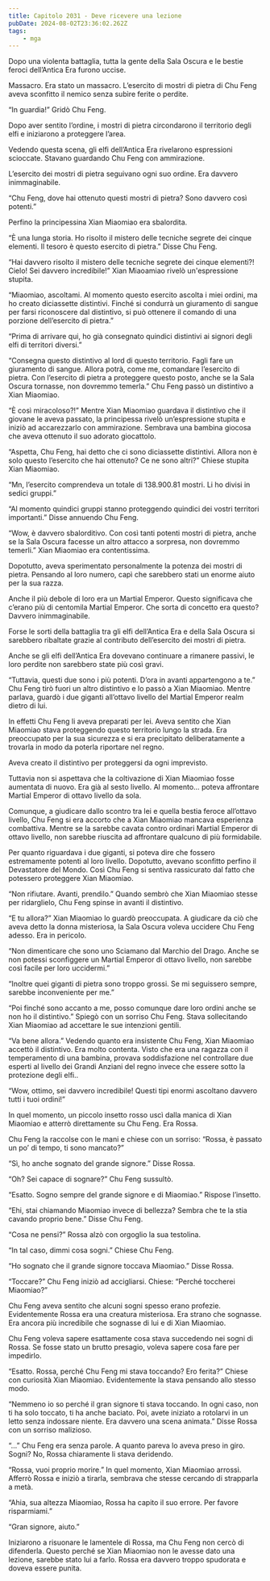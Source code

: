 ```yaml
---
title: Capitolo 2031 - Deve ricevere una lezione
pubDate: 2024-08-02T23:36:02.262Z
tags:
    - mga
---
```



Dopo una violenta battaglia, tutta la gente della Sala Oscura e le bestie feroci dell’Antica Era furono uccise.

Massacro. Era stato un massacro. L’esercito di mostri di pietra di Chu Feng aveva sconfitto il nemico senza subìre ferite o perdite.

“In guardia!” Gridò Chu Feng.

Dopo aver sentito l’ordine, i mostri di pietra circondarono il territorio degli elfi e iniziarono a proteggere l’area.

Vedendo questa scena, gli elfi dell’Antica Era rivelarono espressioni scioccate. Stavano guardando Chu Feng con ammirazione.

L’esercito dei mostri di pietra seguivano ogni suo ordine. Era davvero inimmaginabile.

“Chu Feng, dove hai ottenuto questi mostri di pietra? Sono davvero così potenti.”

Perfino la principessina Xian Miaomiao era sbalordita.

“È una lunga storia. Ho risolto il mistero delle tecniche segrete dei cinque elementi. Il tesoro è questo esercito di pietra.” Disse Chu Feng.

“Hai davvero risolto il mistero delle tecniche segrete dei cinque elementi?! Cielo! Sei davvero incredibile!” Xian Miaoamiao rivelò un'espressione stupita.

“Miaomiao, ascoltami. Al momento questo esercito ascolta i miei ordini, ma ho creato diciassette distintivi. Finché si condurrà un giuramento di sangue per farsi riconoscere dal distintivo, si può ottenere il comando di una porzione dell’esercito di pietra.”

“Prima di arrivare qui, ho già consegnato quindici distintivi ai signori degli elfi di territori diversi.”

“Consegna questo distintivo al lord di questo territorio. Fagli fare un giuramento di sangue. Allora potrà, come me, comandare l’esercito di pietra. Con l’esercito di pietra a proteggere questo posto, anche se la Sala Oscura tornasse, non dovremmo temerla.” Chu Feng passò un distintivo a Xian Miaomiao.

“È così miracoloso?!” Mentre Xian Miaomiao guardava il distintivo che il giovane le aveva passato, la principessa rivelò un’espressione stupita e iniziò ad accarezzarlo con ammirazione. Sembrava una bambina giocosa che aveva ottenuto il suo adorato giocattolo.

“Aspetta, Chu Feng, hai detto che ci sono diciassette distintivi. Allora non è solo questo l’esercito che hai ottenuto? Ce ne sono altri?” Chiese stupita Xian Miaomiao.

“Mn, l’esercito comprendeva un totale di 138.900.81 mostri. Li ho divisi in sedici gruppi.”

“Al momento quindici gruppi stanno proteggendo quindici dei vostri territori importanti.” Disse annuendo Chu Feng.

“Wow, è davvero sbalorditivo. Con così tanti potenti mostri di pietra, anche se la Sala Oscura facesse un altro attacco a sorpresa, non dovremmo temerli.” Xian Miaomiao era contentissima.

Dopotutto, aveva sperimentato personalmente la potenza dei mostri di pietra. Pensando al loro numero, capì che sarebbero stati un enorme aiuto per la sua razza.

Anche il più debole di loro era un Martial Emperor. Questo significava che c’erano più di centomila Martial Emperor. Che sorta di concetto era questo? Davvero inimmaginabile.

Forse le sorti della battaglia tra gli elfi dell’Antica Era e della Sala Oscura  si sarebbero ribaltate grazie al contributo dell’esercito dei mostri di pietra.

Anche se gli elfi dell’Antica Era dovevano continuare a rimanere passivi, le loro perdite non sarebbero state più così gravi.

“Tuttavia, questi due sono i più potenti. D’ora in avanti appartengono a te.” Chu Feng tirò fuori un altro distintivo e lo passò a Xian Miaomiao. Mentre parlava, guardò i due giganti all’ottavo livello del Martial Emperor realm dietro di lui.

In effetti Chu Feng li aveva preparati per lei. Aveva sentito che Xian Miaomiao stava proteggendo questo territorio lungo la strada. Era preoccupato per la sua sicurezza e si era precipitato deliberatamente a trovarla in modo da poterla riportare nel regno.

Aveva creato il distintivo per proteggersi da ogni imprevisto.

Tuttavia non si aspettava che la coltivazione di Xian Miaomiao fosse aumentata di nuovo. Era già al sesto livello. Al momento… poteva affrontare Martial Emperor di ottavo livello da sola.

Comunque, a giudicare dallo scontro tra lei e quella bestia feroce all’ottavo livello, Chu Feng si era accorto che a Xian Miaomiao mancava esperienza combattiva. Mentre se la sarebbe cavata contro ordinari Martial Emperor di ottavo livello, non sarebbe riuscita ad affrontare qualcuno di più formidabile.


Per quanto riguardava i due giganti, si poteva dire che fossero estremamente potenti al loro livello. Dopotutto, avevano sconfitto perfino il Devastatore del Mondo. Così Chu Feng si sentiva rassicurato dal fatto che potessero proteggere Xian Miaomiao.

“Non rifiutare. Avanti, prendilo.” Quando sembrò che Xian Miaomiao stesse per ridarglielo, Chu Feng spinse in avanti il distintivo.

“E tu allora?” Xian Miaomiao lo guardò preoccupata. A giudicare da ciò che aveva detto la donna misteriosa, la Sala Oscura voleva uccidere Chu Feng adesso. Era in pericolo.

“Non dimenticare che sono uno Sciamano dal Marchio del Drago. Anche se non potessi sconfiggere un Martial Emperor di ottavo livello, non sarebbe così facile per loro uccidermi.”

“Inoltre quei giganti di pietra sono troppo grossi. Se mi seguissero sempre, sarebbe inconveniente per me.”

“Poi finché sono accanto a me, posso comunque dare loro ordini anche se non ho il distintivo.” Spiegò con un sorriso Chu Feng. Stava sollecitando Xian Miaomiao ad accettare le sue intenzioni gentili.

“Va bene allora.” Vedendo quanto era insistente Chu Feng, Xian Miaomiao accettò il distintivo. Era molto contenta. Visto che era una ragazza con il temperamento di una bambina, provava soddisfazione nel controllare due esperti al livello dei Grandi Anziani del regno invece che essere sotto la protezione degli elfi..

“Wow, ottimo, sei davvero incredibile! Questi tipi enormi ascoltano davvero tutti i tuoi ordini!”

In quel momento, un piccolo insetto rosso uscì dalla manica di Xian Miaomiao e atterrò direttamente su Chu Feng. Era Rossa.

Chu Feng la raccolse con le mani e chiese con un sorriso: “Rossa, è passato un po’ di tempo, ti sono mancato?”

“Sì, ho anche sognato del grande signore.” Disse Rossa.

“Oh? Sei capace di sognare?” Chu Feng sussultò.

“Esatto. Sogno sempre del grande signore e di Miaomiao.” Rispose l’insetto.

“Ehi, stai chiamando Miaomiao invece di bellezza? Sembra che te la stia cavando proprio bene.” Disse Chu Feng.

“Cosa ne pensi?” Rossa alzò con orgoglio la sua testolina.

“In tal caso, dimmi cosa sogni.” Chiese Chu Feng.

“Ho sognato che il grande signore toccava Miaomiao.” Disse Rossa.

“Toccare?” Chu Feng iniziò ad accigliarsi. Chiese: “Perché toccherei Miaomiao?”

Chu Feng aveva sentito che alcuni sogni spesso erano profezie. Evidentemente Rossa era una creatura misteriosa. Era strano che sognasse. Era ancora più incredibile che sognasse di lui e di Xian Miaomiao.

Chu Feng voleva sapere esattamente cosa stava succedendo nei sogni di Rossa. Se fosse stato un brutto presagio, voleva sapere cosa fare per impedirlo.

“Esatto. Rossa, perché Chu Feng mi stava toccando? Ero ferita?” Chiese con curiosità Xian Miaomiao. Evidentemente la stava pensando allo stesso modo.

“Nemmeno io so perché il gran signore ti stava toccando. In ogni caso, non ti ha solo toccato, ti ha anche baciato. Poi, avete iniziato a rotolarvi in un letto senza indossare niente. Era davvero una scena animata.” Disse Rossa con un sorriso malizioso.

“...” Chu Feng era senza parole. A quanto pareva lo aveva preso in giro. Sogni? No, Rossa chiaramente li stava deridendo.

“Rossa, vuoi proprio morire.” In quel momento, Xian Miaomiao arrossì. Afferrò Rossa e iniziò a tirarla, sembrava che stesse cercando di strapparla a metà.

“Ahia, sua altezza Miaomiao, Rossa ha capito il suo errore. Per favore risparmiami.”

“Gran signore, aiuto.”

Iniziarono a risuonare le lamentele di Rossa, ma Chu Feng non cercò di difenderla. Questo perché se Xian Miaomiao non le avesse dato una lezione, sarebbe stato lui a farlo. Rossa era davvero troppo spudorata e doveva essere punita.


